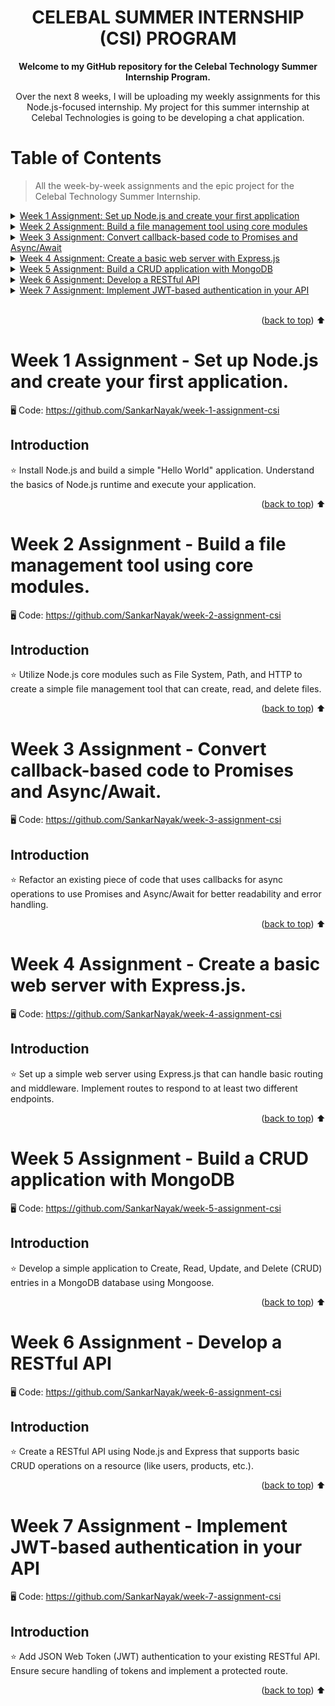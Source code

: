 <div align="center">
<h1> CELEBAL SUMMER INTERNSHIP (CSI) PROGRAM </h1>


<p align="center"><strong>Welcome to my GitHub repository for the Celebal Technology Summer Internship Program.
</strong></p>

Over the next 8 weeks, I will be uploading my weekly assignments for this Node.js-focused internship.
My project for this summer internship at Celebal Technologies is going to be developing a chat application.
</div>

# Table of Contents

> All the week-by-week assignments and the epic project for the Celebal Technology Summer Internship.

<details>
<summary>
<a href="#week-1-assignment---set-up-nodejs-and-create-your-first-application">Week 1 Assignment: Set up Node.js and create your first application</a>
</summary>
  <ol>
    <li><a href="#introduction">Introduction</a></li>
  </ol>
</details>

<details>
<summary>
<a href="#week-2-assignment---build-a-file-management-tool-using-core-modules">Week 2 Assignment: Build a file management tool using core modules</a>
</summary>
  <ol>
    <li><a href="#introduction-1">Introduction</a></li>
  </ol>
</details>

<details>
<summary>
<a href="#week-3-assignment---convert-callback-based-code-to-promises-and-asyncawait">Week 3 Assignment: Convert callback-based code to Promises and Async/Await</a>
</summary>
  <ol>
    <li><a href="#introduction-2">Introduction</a></li>
  </ol>
</details>

<details>
<summary>
<a href="#week-4-assignment---create-a-basic-web-server-with-expressjs">Week 4 Assignment: Create a basic web server with Express.js</a>
</summary>
  <ol>
    <li><a href="#introduction-3">Introduction</a></li>
  </ol>
</details>

<details>
<summary>
<a href="#week-5-assignment---build-a-crud-application-with-mongodb">Week 5 Assignment: Build a CRUD application with MongoDB</a>
</summary>
  <ol>
    <li><a href="#introduction-4">Introduction</a></li>
  </ol>
</details>

<details>
<summary>
<a href="#week-6-assignment---develop-a-restful-api">Week 6 Assignment: Develop a RESTful API</a>
</summary>
  <ol>
    <li><a href="#introduction-5">Introduction</a></li>
  </ol>
</details>

<details>
<summary>
<a href="#week-7-assignment---implement-jwt-based-authentication-in-your-api">Week 7 Assignment: Implement JWT-based authentication in your API</a>
</summary>
  <ol>
    <li><a href="#introduction-6">Introduction</a></li>
  </ol>
</details>

<br/>

<p align="right">(<a href="#table-of-contents">back to top</a>) ⬆️</p>

# Week 1 Assignment - Set up Node.js and create your first application.

🖥️ Code: https://github.com/SankarNayak/week-1-assignment-csi

## Introduction

⭐️ Install Node.js and build a simple "Hello World" application. Understand the basics of Node.js runtime and execute your application.

<p align="right">(<a href="#table-of-contents">back to top</a>) ⬆️</p>

# Week 2 Assignment - Build a file management tool using core modules.

🖥️ Code: https://github.com/SankarNayak/week-2-assignment-csi

## Introduction

⭐️ Utilize Node.js core modules such as File System, Path, and HTTP to create a simple file management tool that can create, read, and delete files.

<p align="right">(<a href="#table-of-contents">back to top</a>) ⬆️</p>

# Week 3 Assignment - Convert callback-based code to Promises and Async/Await.

🖥️ Code: https://github.com/SankarNayak/week-3-assignment-csi

## Introduction

⭐️ Refactor an existing piece of code that uses callbacks for async operations to use Promises and Async/Await for better readability and error handling.

<p align="right">(<a href="#table-of-contents">back to top</a>) ⬆️</p>

# Week 4 Assignment - Create a basic web server with Express.js.

🖥️ Code: https://github.com/SankarNayak/week-4-assignment-csi

## Introduction

⭐️ Set up a simple web server using Express.js that can handle basic routing and middleware. Implement routes to respond to at least two different endpoints.

<p align="right">(<a href="#table-of-contents">back to top</a>) ⬆️</p>

# Week 5 Assignment - Build a CRUD application with MongoDB

🖥️ Code: https://github.com/SankarNayak/week-5-assignment-csi

## Introduction

⭐️ Develop a simple application to Create, Read, Update, and Delete (CRUD) entries in a MongoDB database using Mongoose.

<p align="right">(<a href="#table-of-contents">back to top</a>) ⬆️</p>

# Week 6 Assignment - Develop a RESTful API

🖥️ Code: https://github.com/SankarNayak/week-6-assignment-csi

## Introduction

⭐️ Create a RESTful API using Node.js and Express that supports basic CRUD operations on a resource (like users, products, etc.).

<p align="right">(<a href="#table-of-contents">back to top</a>) ⬆️</p>

# Week 7 Assignment - Implement JWT-based authentication in your API

🖥️ Code: https://github.com/SankarNayak/week-7-assignment-csi

## Introduction

⭐️ Add JSON Web Token (JWT) authentication to your existing RESTful API. Ensure secure handling of tokens and implement a protected route.

<p align="right">(<a href="#table-of-contents">back to top</a>) ⬆️</p>
